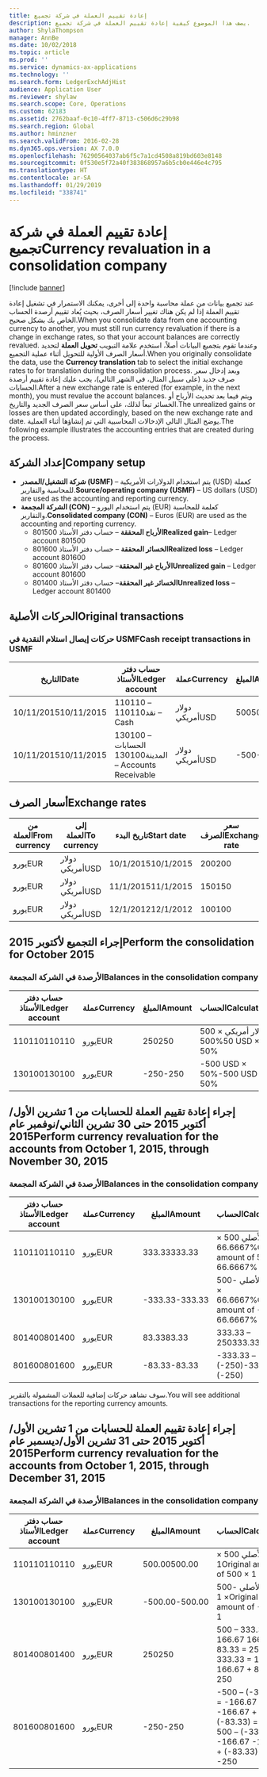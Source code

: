 ```yaml
---
title: إعادة تقييم العملة في شركة تجميع
description: يصف هذا الموضوع كيفية إعادة تقييم العملة في شركة تجميع.
author: ShylaThompson
manager: AnnBe
ms.date: 10/02/2018
ms.topic: article
ms.prod: ''
ms.service: dynamics-ax-applications
ms.technology: ''
ms.search.form: LedgerExchAdjHist
audience: Application User
ms.reviewer: shylaw
ms.search.scope: Core, Operations
ms.custom: 62183
ms.assetid: 2762baaf-0c10-4ff7-8713-c506d6c29b98
ms.search.region: Global
ms.author: hminzner
ms.search.validFrom: 2016-02-28
ms.dyn365.ops.version: AX 7.0.0
ms.openlocfilehash: 76290564037ab6f5c7a1cd4508a819bd603e8148
ms.sourcegitcommit: 0f530e5f72a40f383868957a6b5cb0e446e4c795
ms.translationtype: HT
ms.contentlocale: ar-SA
ms.lasthandoff: 01/29/2019
ms.locfileid: "338741"
---
```

# <a name="currency-revaluation-in-a-consolidation-company"></a><span data-ttu-id="51212-103">إعادة تقييم العملة في شركة تجميع</span><span class="sxs-lookup"><span data-stu-id="51212-103">Currency revaluation in a consolidation company</span></span>

[!include [banner](../includes/banner.md)]

<span data-ttu-id="51212-104">عند تجميع بيانات من عملة محاسبة واحدة إلى أخرى، يمكنك الاستمرار في تشغيل إعادة تقييم العملة إذا لم يكن هناك تغيير أسعار الصرف، بحيث يُعاد تقييم أرصدة الحساب الخاص بك بشكل صحيح.</span><span class="sxs-lookup"><span data-stu-id="51212-104">When you consolidate data from one accounting currency to another, you must still run currency revaluation if there is a change in exchange rates, so that your account balances  are correctly revalued.</span></span> <span data-ttu-id="51212-105">وعندما تقوم بتجميع البيانات أصلاً، استخدم علامة التبويب **تحويل العملة** لتحديد أسعار الصرف الأولية للتحويل أثناء عملية التجميع.</span><span class="sxs-lookup"><span data-stu-id="51212-105">When you originally consolidate the data, use the **Currency translation** tab to select the initial exchange rates to for translation during the consolidation process.</span></span> <span data-ttu-id="51212-106">وبعد إدخال سعر صرف جديد (على سبيل المثال، في الشهر التالي)، يجب عليك إعادة تقييم أرصدة الحسابات.</span><span class="sxs-lookup"><span data-stu-id="51212-106">After a new exchange rate is entered (for example, in the next month), you must revalue the account balances.</span></span> <span data-ttu-id="51212-107">ويتم فيما بعد تحديث الأرباح أو الخسائر تبعاً لذلك، على أساس سعر الصرف الجديد والتاريخ.</span><span class="sxs-lookup"><span data-stu-id="51212-107">The unrealized gains or losses are then updated accordingly, based on the new exchange rate and date.</span></span> <span data-ttu-id="51212-108">يوضح المثال التالي الإدخالات المحاسبية التي تم إنشاؤها أثناء العملية.</span><span class="sxs-lookup"><span data-stu-id="51212-108">The following example illustrates the accounting entries that are created during the process.</span></span>

## <a name="company-setup"></a><span data-ttu-id="51212-109">إعداد الشركة</span><span class="sxs-lookup"><span data-stu-id="51212-109">Company setup</span></span>
-   <span data-ttu-id="51212-110">**شركة التشغيل/المصدر (USMF)** – يتم استخدام الدولارات الأمريكية (USD) كعملة للمحاسبة والتقارير.</span><span class="sxs-lookup"><span data-stu-id="51212-110">**Source/operating company (USMF)** – US dollars (USD) are used as the accounting and reporting currency.</span></span>
-   <span data-ttu-id="51212-111">**الشركة المجمعة (CON)** – يتم استخدام اليورو (EUR) كعلمة للمحاسبة والتقارير.</span><span class="sxs-lookup"><span data-stu-id="51212-111">**Consolidated company (CON)** – Euros (EUR) are used as the accounting and reporting currency.</span></span>
    -   <span data-ttu-id="51212-112">**الأرباح المحققة** – حساب دفتر الأستاذ 801500</span><span class="sxs-lookup"><span data-stu-id="51212-112">**Realized gain**– Ledger account 801500</span></span>
    -   <span data-ttu-id="51212-113">**الخسائر المحققة** – حساب دفتر الأستاذ 801600</span><span class="sxs-lookup"><span data-stu-id="51212-113">**Realized loss** – Ledger account 801600</span></span>
    -   <span data-ttu-id="51212-114">**الأرباح غير المحققة**– حساب دفتر الأستاذ 801600</span><span class="sxs-lookup"><span data-stu-id="51212-114">**Unrealized gain** – Ledger account 801600</span></span>
    -   <span data-ttu-id="51212-115">**الخسائر غير المحققة**– حساب دفتر الأستاذ 801400</span><span class="sxs-lookup"><span data-stu-id="51212-115">**Unrealized loss** – Ledger account 801400</span></span>

## <a name="original-transactions"></a><span data-ttu-id="51212-116">الحركات الأصلية</span><span class="sxs-lookup"><span data-stu-id="51212-116">Original transactions</span></span>
### <a name="cash-receipt-transactions-in-usmf"></a><span data-ttu-id="51212-117">حركات إيصال استلام النقدية في USMF</span><span class="sxs-lookup"><span data-stu-id="51212-117">Cash receipt transactions in USMF</span></span>

| <span data-ttu-id="51212-118">التاريخ</span><span class="sxs-lookup"><span data-stu-id="51212-118">Date</span></span>       | <span data-ttu-id="51212-119">حساب دفتر الأستاذ</span><span class="sxs-lookup"><span data-stu-id="51212-119">Ledger account</span></span>               | <span data-ttu-id="51212-120">عملة</span><span class="sxs-lookup"><span data-stu-id="51212-120">Currency</span></span> | <span data-ttu-id="51212-121">المبلغ</span><span class="sxs-lookup"><span data-stu-id="51212-121">Amount</span></span> |
|------------|------------------------------|----------|--------|
| <span data-ttu-id="51212-122">10/11/2015</span><span class="sxs-lookup"><span data-stu-id="51212-122">10/11/2015</span></span> | <span data-ttu-id="51212-123">110110 – نقد</span><span class="sxs-lookup"><span data-stu-id="51212-123">110110 – Cash</span></span>                | <span data-ttu-id="51212-124">دولار أمريكي</span><span class="sxs-lookup"><span data-stu-id="51212-124">USD</span></span>      | <span data-ttu-id="51212-125">500</span><span class="sxs-lookup"><span data-stu-id="51212-125">500</span></span>    |
| <span data-ttu-id="51212-126">10/11/2015</span><span class="sxs-lookup"><span data-stu-id="51212-126">10/11/2015</span></span> | <span data-ttu-id="51212-127">130100 – الحسابات المدينة</span><span class="sxs-lookup"><span data-stu-id="51212-127">130100 – Accounts Receivable</span></span> | <span data-ttu-id="51212-128">دولار أمريكي</span><span class="sxs-lookup"><span data-stu-id="51212-128">USD</span></span>      | <span data-ttu-id="51212-129">-500</span><span class="sxs-lookup"><span data-stu-id="51212-129">-500</span></span>   |

## <a name="exchange-rates"></a><span data-ttu-id="51212-130">أسعار الصرف</span><span class="sxs-lookup"><span data-stu-id="51212-130">Exchange rates</span></span>

| <span data-ttu-id="51212-131">من العملة</span><span class="sxs-lookup"><span data-stu-id="51212-131">From currency</span></span> | <span data-ttu-id="51212-132">إلى العملة</span><span class="sxs-lookup"><span data-stu-id="51212-132">To currency</span></span> | <span data-ttu-id="51212-133">تاريخ البدء</span><span class="sxs-lookup"><span data-stu-id="51212-133">Start date</span></span> | <span data-ttu-id="51212-134">سعر الصرف</span><span class="sxs-lookup"><span data-stu-id="51212-134">Exchange rate</span></span> |
|---------------|-------------|------------|---------------|
| <span data-ttu-id="51212-135">يورو</span><span class="sxs-lookup"><span data-stu-id="51212-135">EUR</span></span>           | <span data-ttu-id="51212-136">دولار أمريكي</span><span class="sxs-lookup"><span data-stu-id="51212-136">USD</span></span>         | <span data-ttu-id="51212-137">10/1/2015</span><span class="sxs-lookup"><span data-stu-id="51212-137">10/1/2015</span></span>  | <span data-ttu-id="51212-138">200</span><span class="sxs-lookup"><span data-stu-id="51212-138">200</span></span>           |
| <span data-ttu-id="51212-139">يورو</span><span class="sxs-lookup"><span data-stu-id="51212-139">EUR</span></span>           | <span data-ttu-id="51212-140">دولار أمريكي</span><span class="sxs-lookup"><span data-stu-id="51212-140">USD</span></span>         | <span data-ttu-id="51212-141">11/1/2015</span><span class="sxs-lookup"><span data-stu-id="51212-141">11/1/2015</span></span>  | <span data-ttu-id="51212-142">150</span><span class="sxs-lookup"><span data-stu-id="51212-142">150</span></span>           |
| <span data-ttu-id="51212-143">يورو</span><span class="sxs-lookup"><span data-stu-id="51212-143">EUR</span></span>           | <span data-ttu-id="51212-144">دولار أمريكي</span><span class="sxs-lookup"><span data-stu-id="51212-144">USD</span></span>         | <span data-ttu-id="51212-145">12/1/2012</span><span class="sxs-lookup"><span data-stu-id="51212-145">12/1/2012</span></span>  | <span data-ttu-id="51212-146">100</span><span class="sxs-lookup"><span data-stu-id="51212-146">100</span></span>           |

## <a name="perform-the-consolidation-for-october-2015"></a><span data-ttu-id="51212-147">إجراء التجميع لأكتوبر 2015</span><span class="sxs-lookup"><span data-stu-id="51212-147">Perform the consolidation for October 2015</span></span>
### <a name="balances-in-the-consolidation-company"></a><span data-ttu-id="51212-148">الأرصدة في الشركة المجمعة</span><span class="sxs-lookup"><span data-stu-id="51212-148">Balances in the consolidation company</span></span>

| <span data-ttu-id="51212-149">حساب دفتر الأستاذ</span><span class="sxs-lookup"><span data-stu-id="51212-149">Ledger account</span></span> | <span data-ttu-id="51212-150">عملة</span><span class="sxs-lookup"><span data-stu-id="51212-150">Currency</span></span> | <span data-ttu-id="51212-151">المبلغ</span><span class="sxs-lookup"><span data-stu-id="51212-151">Amount</span></span> | <span data-ttu-id="51212-152">الحساب</span><span class="sxs-lookup"><span data-stu-id="51212-152">Calculation</span></span>    |
|----------------|----------|--------|----------------|
| <span data-ttu-id="51212-153">110110</span><span class="sxs-lookup"><span data-stu-id="51212-153">110110</span></span>         | <span data-ttu-id="51212-154">يورو</span><span class="sxs-lookup"><span data-stu-id="51212-154">EUR</span></span>      | <span data-ttu-id="51212-155">250</span><span class="sxs-lookup"><span data-stu-id="51212-155">250</span></span>    | <span data-ttu-id="51212-156">500 دولار أمريكي × 50%</span><span class="sxs-lookup"><span data-stu-id="51212-156">500 USD × 50%</span></span>  |
| <span data-ttu-id="51212-157">130100</span><span class="sxs-lookup"><span data-stu-id="51212-157">130100</span></span>         | <span data-ttu-id="51212-158">يورو</span><span class="sxs-lookup"><span data-stu-id="51212-158">EUR</span></span>      | <span data-ttu-id="51212-159">-250</span><span class="sxs-lookup"><span data-stu-id="51212-159">-250</span></span>   | <span data-ttu-id="51212-160">-500 USD × 50%</span><span class="sxs-lookup"><span data-stu-id="51212-160">-500 USD × 50%</span></span> |

## <a name="perform-currency-revaluation-for-the-accounts-from-october-1-2015-through-november-30-2015"></a><span data-ttu-id="51212-161">إجراء إعادة تقييم العملة للحسابات من 1 تشرين الأول/أكتوبر 2015 حتى 30 تشرين الثاني/نوفمبر عام 2015</span><span class="sxs-lookup"><span data-stu-id="51212-161">Perform currency revaluation for the accounts from October 1, 2015, through November 30, 2015</span></span>
### <a name="balances-in-the-consolidation-company"></a><span data-ttu-id="51212-162">الأرصدة في الشركة المجمعة</span><span class="sxs-lookup"><span data-stu-id="51212-162">Balances in the consolidation company</span></span>

| <span data-ttu-id="51212-163">حساب دفتر الأستاذ</span><span class="sxs-lookup"><span data-stu-id="51212-163">Ledger account</span></span> | <span data-ttu-id="51212-164">عملة</span><span class="sxs-lookup"><span data-stu-id="51212-164">Currency</span></span> | <span data-ttu-id="51212-165">المبلغ</span><span class="sxs-lookup"><span data-stu-id="51212-165">Amount</span></span>  | <span data-ttu-id="51212-166">الحساب</span><span class="sxs-lookup"><span data-stu-id="51212-166">Calculation</span></span>                        |
|----------------|----------|---------|------------------------------------|
| <span data-ttu-id="51212-167">110110</span><span class="sxs-lookup"><span data-stu-id="51212-167">110110</span></span>         | <span data-ttu-id="51212-168">يورو</span><span class="sxs-lookup"><span data-stu-id="51212-168">EUR</span></span>      | <span data-ttu-id="51212-169">333.33</span><span class="sxs-lookup"><span data-stu-id="51212-169">333.33</span></span>  | <span data-ttu-id="51212-170">المبلغ الأصلي 500 × 66.6667%</span><span class="sxs-lookup"><span data-stu-id="51212-170">Original amount of 500 × 66.6667%</span></span>  |
| <span data-ttu-id="51212-171">130100</span><span class="sxs-lookup"><span data-stu-id="51212-171">130100</span></span>         | <span data-ttu-id="51212-172">يورو</span><span class="sxs-lookup"><span data-stu-id="51212-172">EUR</span></span>      | <span data-ttu-id="51212-173">-333.33</span><span class="sxs-lookup"><span data-stu-id="51212-173">-333.33</span></span> | <span data-ttu-id="51212-174">المبلغ الأصلي -500 × 66.6667%</span><span class="sxs-lookup"><span data-stu-id="51212-174">Original amount of -500 × 66.6667%</span></span> |
| <span data-ttu-id="51212-175">801400</span><span class="sxs-lookup"><span data-stu-id="51212-175">801400</span></span>         | <span data-ttu-id="51212-176">يورو</span><span class="sxs-lookup"><span data-stu-id="51212-176">EUR</span></span>      | <span data-ttu-id="51212-177">83.33</span><span class="sxs-lookup"><span data-stu-id="51212-177">83.33</span></span>   | <span data-ttu-id="51212-178">333.33 – 250</span><span class="sxs-lookup"><span data-stu-id="51212-178">333.33 – 250</span></span>                       |
| <span data-ttu-id="51212-179">801600</span><span class="sxs-lookup"><span data-stu-id="51212-179">801600</span></span>         | <span data-ttu-id="51212-180">يورو</span><span class="sxs-lookup"><span data-stu-id="51212-180">EUR</span></span>      | <span data-ttu-id="51212-181">-83.33</span><span class="sxs-lookup"><span data-stu-id="51212-181">-83.33</span></span>  | <span data-ttu-id="51212-182">-333.33 – (-250)</span><span class="sxs-lookup"><span data-stu-id="51212-182">-333.33 – (-250)</span></span>                   |

<span data-ttu-id="51212-183">سوف تشاهد حركات إضافية للعملات المشمولة بالتقرير.</span><span class="sxs-lookup"><span data-stu-id="51212-183">You will see additional transactions for the reporting currency amounts.</span></span>

## <a name="perform-currency-revaluation-for-the-accounts-from-october-1-2015-through-december-31-2015"></a><span data-ttu-id="51212-184">إجراء إعادة تقييم العملة للحسابات من 1 تشرين الأول/أكتوبر 2015 حتى 31 تشرين الأول/ديسمبر عام 2015</span><span class="sxs-lookup"><span data-stu-id="51212-184">Perform currency revaluation for the accounts from October 1, 2015, through December 31, 2015</span></span>
### <a name="balances-in-the-consolidation-company"></a><span data-ttu-id="51212-185">الأرصدة في الشركة المجمعة</span><span class="sxs-lookup"><span data-stu-id="51212-185">Balances in the consolidation company</span></span>

| <span data-ttu-id="51212-186">حساب دفتر الأستاذ</span><span class="sxs-lookup"><span data-stu-id="51212-186">Ledger account</span></span> | <span data-ttu-id="51212-187">عملة</span><span class="sxs-lookup"><span data-stu-id="51212-187">Currency</span></span> | <span data-ttu-id="51212-188">المبلغ</span><span class="sxs-lookup"><span data-stu-id="51212-188">Amount</span></span>  | <span data-ttu-id="51212-189">الحساب</span><span class="sxs-lookup"><span data-stu-id="51212-189">Calculation</span></span>                                          |
|----------------|----------|---------|------------------------------------------------------|
| <span data-ttu-id="51212-190">110110</span><span class="sxs-lookup"><span data-stu-id="51212-190">110110</span></span>         | <span data-ttu-id="51212-191">يورو</span><span class="sxs-lookup"><span data-stu-id="51212-191">EUR</span></span>      | <span data-ttu-id="51212-192">500.00</span><span class="sxs-lookup"><span data-stu-id="51212-192">500.00</span></span>  | <span data-ttu-id="51212-193">المبلغ الأصلي 500 × 1</span><span class="sxs-lookup"><span data-stu-id="51212-193">Original amount of 500 × 1</span></span>                           |
| <span data-ttu-id="51212-194">130100</span><span class="sxs-lookup"><span data-stu-id="51212-194">130100</span></span>         | <span data-ttu-id="51212-195">يورو</span><span class="sxs-lookup"><span data-stu-id="51212-195">EUR</span></span>      | <span data-ttu-id="51212-196">-500.00</span><span class="sxs-lookup"><span data-stu-id="51212-196">-500.00</span></span> | <span data-ttu-id="51212-197">المبلغ الأصلي -500 × 1</span><span class="sxs-lookup"><span data-stu-id="51212-197">Original amount of -500 × 1</span></span>                          |
| <span data-ttu-id="51212-198">801400</span><span class="sxs-lookup"><span data-stu-id="51212-198">801400</span></span>         | <span data-ttu-id="51212-199">يورو</span><span class="sxs-lookup"><span data-stu-id="51212-199">EUR</span></span>      | <span data-ttu-id="51212-200">250</span><span class="sxs-lookup"><span data-stu-id="51212-200">250</span></span>     | <span data-ttu-id="51212-201">500 – 333.33 = 166.67 166.67 + 83.33 = 250</span><span class="sxs-lookup"><span data-stu-id="51212-201">500 – 333.33 = 166.67 166.67 + 83.33 = 250</span></span>           |
| <span data-ttu-id="51212-202">801600</span><span class="sxs-lookup"><span data-stu-id="51212-202">801600</span></span>         | <span data-ttu-id="51212-203">يورو</span><span class="sxs-lookup"><span data-stu-id="51212-203">EUR</span></span>      | <span data-ttu-id="51212-204">-250</span><span class="sxs-lookup"><span data-stu-id="51212-204">-250</span></span>    | <span data-ttu-id="51212-205">-500 – (-333.33) = -166.67 -166.67 + (-83.33) = -250</span><span class="sxs-lookup"><span data-stu-id="51212-205">-500 – (-333.33) = -166.67 -166.67 + (-83.33) = -250</span></span> |





